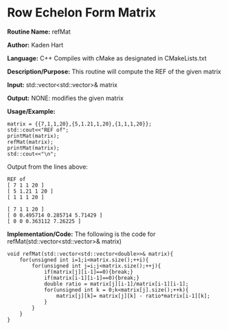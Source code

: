 # Row Echelon Form Matrix

**Routine Name:**           refMat

**Author:** Kaden Hart

**Language:** C++ Compiles with cMake as designated in CMakeLists.txt

**Description/Purpose:** This routine will compute the REF of the given matrix

**Input:** std::vector<std::vector<double>>& matrix

**Output:** NONE: modifies the given matrix

**Usage/Example:**  

    matrix = {{7,1,1,20},{5,1.21,1,20},{1,1,1,20}};
    std::cout<<"REF of";
    printMat(matrix);
    refMat(matrix);
    printMat(matrix);
    std::cout<<"\n";


Output from the lines above:

    REF of
    [ 7 1 1 20 ]
    [ 5 1.21 1 20 ]
    [ 1 1 1 20 ]

    [ 7 1 1 20 ]
    [ 0 0.495714 0.285714 5.71429 ]
    [ 0 0 0.363112 7.26225 ]

**Implementation/Code:** The following is the code for refMat(std::vector<std::vector<double>>& matrix)

    void refMat(std::vector<std::vector<double>>& matrix){
        for(unsigned int i=1;i<matrix.size();++i){
            for(unsigned int j=i;j<matrix.size();++j){
                if(matrix[j][i-1]==0){break;}
                if(matrix[i-1][i-1]==0){break;}
                double ratio = matrix[j][i-1]/matrix[i-1][i-1];
                for(unsigned int k = 0;k<matrix[j].size();++k){
                    matrix[j][k]= matrix[j][k] - ratio*matrix[i-1][k];
                }
            }
        }
    }
